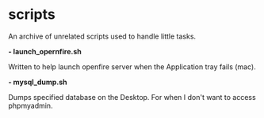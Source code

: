 # scripts

An archive of unrelated scripts used to handle little tasks.

**- launch_opernfire.sh**

  Written to help launch openfire server when the Application tray fails (mac).
  
  
**- mysql_dump.sh**

  Dumps specified database on the Desktop. For when I don't want to access phpmyadmin. 
  
  
